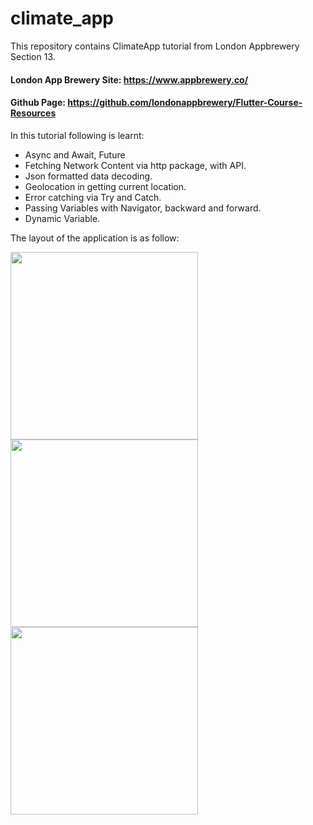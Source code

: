 # climate_app

This repository contains ClimateApp tutorial from London Appbrewery Section 13.

#### London App Brewery Site: https://www.appbrewery.co/
#### Github Page: https://github.com/londonappbrewery/Flutter-Course-Resources

In this tutorial following is learnt:
- Async and Await, Future
- Fetching Network Content via http package, with API.
- Json formatted data decoding.
- Geolocation in getting current location.
- Error catching via Try and Catch.
- Passing Variables with Navigator, backward and forward.
- Dynamic Variable.

The layout of the application is as follow:
<p float="left">
  <img src="https://user-images.githubusercontent.com/67504821/107604850-6a9c2400-6c85-11eb-9629-6f049db15576.gif" width="300">
  <img src="https://user-images.githubusercontent.com/67504821/107604836-65d77000-6c85-11eb-81f9-4017e23555ac.gif" width="300">
  <img src="https://user-images.githubusercontent.com/67504821/107604853-6bcd5100-6c85-11eb-9679-5b5895de3319.gif" width="300">
 </p>
